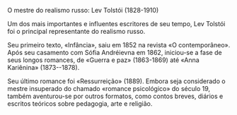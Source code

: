O mestre do realismo russo: Lev Tolstói (1828-1910)

Um dos mais importantes e influentes escritores de seu tempo, Lev Tolstói foi o principal representante do realismo russo.

Seu primeiro texto,  «Infância», saiu em 1852 na revista  «O contemporâneo». Após seu casamento com Sófia Andréievna em 1862, iniciou-se a fase de seus longos romances, de «Guerra e paz» (1863-1869) até «Anna Kariênina» (1873--1878).

Seu último romance foi «Ressurreição» (1889). Embora seja considerado o mestre insuperado do chamado «romance psicológico» do século 19, também aventurou-se por outros formatos, como contos breves, diários e escritos teóricos sobre pedagogia, arte e religião.
